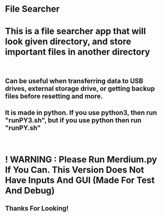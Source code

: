 # File Searcher

<h1>This is a file searcher app that will look given directory, and store important files in another directory</h1>
<br>
<h2>Can be useful when transferring data to USB drives, external storage drive, or getting backup files before resetting and more.</h2>
<h2>It is made in python. If you use python3, then run "runPY3.sh", but if you use python then run "runPY.sh"</h2>
<br>
<h1> ! WARNING : Please Run Merdium.py If You Can. This Version Does Not Have Inputs And GUI (Made For Test And Debug) </h1>

<h2>Thanks For Looking!</h2>
